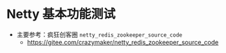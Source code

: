 # Netty 基本功能测试
- 主要参考：疯狂创客圈 `netty_redis_zookeeper_source_code`
  - https://gitee.com/crazymaker/netty_redis_zookeeper_source_code